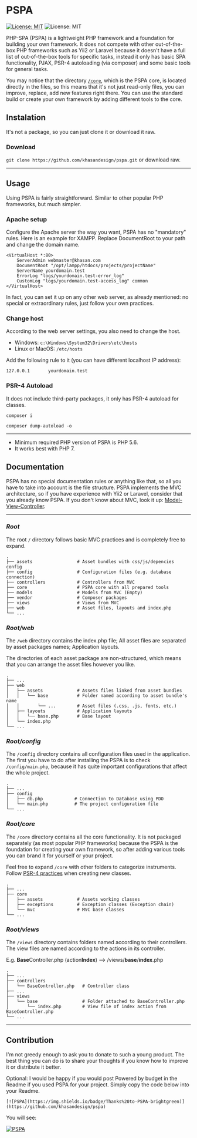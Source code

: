 # PSPA

[![License: MIT](https://img.shields.io/badge/License-MIT-brightgreen.svg)](https://opensource.org/licenses/MIT)
![License: MIT](https://img.shields.io/badge/Process-In%20Dev-red)

PHP-SPA (PSPA) is a lightweight PHP framework and a foundation for building your own framework. It does not compete with
other out-of-the-box PHP frameworks such as Yii2 or Laravel because it doesn't have a full list of out-of-the-box tools
for specific tasks, instead it only has basic SPA functionality, PJAX, PSR-4 autoloading (via composer) and some basic
tools for general tasks.

You may notice that the directory [`/core`](#rootcore), which is the PSPA core, is located directly in the files, so
this means that it's not just read-only files, you can improve, replace, add new features right there. You can use the
standard build or create your own framework by adding different tools to the core.

## Instalation

It's not a package, so you can just clone it or download it raw.

### Download

`git clone https://github.com/khasandesign/pspa.git` or download raw.

---

## Usage

Using PSPA is fairly straightforward. Similar to other popular PHP frameworks, but much simpler.

### Apache setup

Configure the Apache server the way you want, PSPA has no "mandatory" rules. Here is an example for XAMPP. Replace
DocumentRoot to your path and change the domain name.

```
<VirtualHost *:80>
    ServerAdmin webmaster@khasan.com
    DocumentRoot "/opt/lampp/htdocs/projects/projectName"
    ServerName yourdomain.test
    ErrorLog "logs/yourdomain.test-error_log"
    CustomLog "logs/yourdomain.test-access_log" common
</VirtualHost>
```

In fact, you can set it up on any other web server, as already mentioned: no special or extraordinary rules, just follow
your own practices.

### Change host

According to the web server settings, you also need to change the host.

- Windows: `c:\Windows\System32\Drivers\etc\hosts`
- Linux or MacOS: `/etc/hosts`

Add the following rule to it (you can have different localhost IP address):

```
127.0.0.1       yourdomain.test
```

### PSR-4 Autoload

It does not include third-party packages, it only has PSR-4 autoload for classes.

`composer i`

`composer dump-autoload -o`

---

- Minimum required PHP version of PSPA is PHP 5.6.
- It works best with PHP 7.

## Documentation

PSPA has no special documentation rules or anything like that, so all you have to take into account is the file
structure. PSPA implements the MVC architecture, so if you have experience with Yii2 or Laravel, consider that you
already know PSPA. If you don't know about MVC, look it
up: [Model-View-Controller](https://en.wikipedia.org/wiki/Model%E2%80%93view%E2%80%93controller).

---

### _Root_

The root `/` directory follows basic MVC practices and is completely free to expand.

    .
    ├── assets                 # Asset bundles with css/js/depencies config
    ├── config                 # Configuration files (e.g. database connection)
    ├── controllers            # Controllers from MVC
    ├── core                   # PSPA core with all prepared tools
    ├── models                 # Models from MVC (Empty)
    ├── vendor                 # Composer packages
    ├── views                  # Views from MVC
    ├── web                    # Asset files, layouts and index.php
    └── ...

### _Root/web_

The `/web` directory contains the index.php file; All asset files are separated by asset packages names; Application
layouts.

The directories of each asset package are non-structured, which means that you can arrange the asset files however you
like.

    .
    ├── ...
    ├── web                    
    │   ├── assets             # Assets files linked from asset bundles
    │   │   └── base           # Folder named according to asset bundle's name
    │   │       └── ...        # Asset files (.css, .js, fonts, etc.)
    │   ├── layouts            # Application layouts
    │   │   └── base.php       # Base layout
    │   └── index.php
    └── ...

### _Root/config_

The `/config` directory contains all configuration files used in the application. The first you have to do after
installing the PSPA is to check `/config/main.php`, because it has quite important configurations that affect the whole
project.

    .
    ├── ...
    ├── config
    │   ├── db.php            # Connection to Database using PDO
    │   └── main.php          # The project configuration file
    └── ...

### _Root/core_

The `/core` directory contains all the core functionality. It is not packaged separately (as most popular PHP
frameworks) because the PSPA is the foundation for creating your own framework, so after adding various tools you can
brand it for yourself or your project.

Feel free to expand `/core` with other folders to categorize instruments.
Follow [PSR-4 practices](https://www.php-fig.org/psr/psr-4/) when creating new classes.

    .
    ├── ...
    ├── core                   
    │   ├── assets             # Assets working classes
    │   ├── exceptions         # Exception classes (Exception chain)
    │   └── mvc                # MVC base classes
    └── ...

### _Root/views_

The `/views` directory contains folders named according to their controllers. The view files are named according to the
actions in its controller.

E.g. **Base**Controller.php (action**Index**) –> /views/**base**/**index**.php

    .
    ├── ...
    ├── controllers              
    │   └── BaseController.php   # Controller class
    ├── ...
    ├── views                    
    │   └── base                 # Folder attached to BaseController.php
    │       └── index.php        # View file of index action from BaseController.php
    └── ...

---

## Contribution

I'm not greedy enough to ask you to donate to such a young product. The best thing you can do is to share your thoughts
if you know how to improve it or distribute it better.

Optional: I would be happy if you would post Powered by budget in the Readme if you used PSPA for your project. Simply
copy the code below into your Readme.

```
[![PSPA](https://img.shields.io/badge/Thanks%20to-PSPA-brightgreen)](https://github.com/khasandesign/pspa)
```

You will see:

[![PSPA](https://img.shields.io/badge/Thanks%20to-PSPA-blue)](https://github.com/khasandesign/pspa)